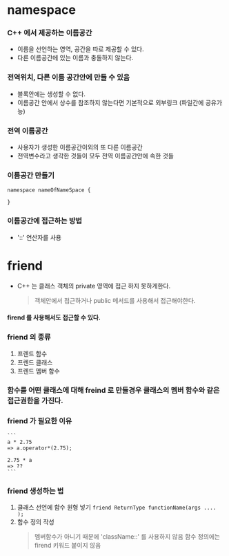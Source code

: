 # namespace

### C++ 에서 제공하는 이름공간
- 이름을 선언하는 영역, 공간을 따로 제공할 수 있다.
- 다른 이름공간에 있는 이름과 충돌하지 않는다.

### 전역위치, 다른 이름 공간안에 만들 수 있음 
- 블록안에는 생성할 수 없다.
- 이름공간 안에서 상수를 참조하지 않는다면 기본적으로 외부링크 (파일간에 공유가능)

### 전역 이름공간
- 사용자가 생성한 이름공간이외의 또 다른 이름공간
- 전역변수라고 생각한 것들이 모두 전역 이름공간안에 속한 것들

### 이름공간 만들기
```
namespace nameOfNameSpace {
    
}
```


### 이름공간에 접근하는 방법
- '::' 연산자를 사용






# friend

- C++ 는 클래스 객체의 private 영역에 접근 하지 못하게한다.
    > 객체안에서 접근하거나 public 메서드를 사용해서 접근해야한다.

#### firend 를 사용해서도 접근할 수 있다.


### friend 의 종류
  1. 프렌드 함수
  2. 프렌드 클래스
  3. 프렌드 멤버 함수


### 함수를 어떤 클래스에 대해 freind 로 만들경우 클래스의 멤버 함수와 같은 접근권한을 가진다.


### friend 가 필요한 이유
    ```
    a * 2.75
    => a.operator*(2.75);

    2.75 * a
    => ??
    ```

### friend 생성하는 법
1. 클래스 선언에 함수 원형 넣기
    ```friend ReturnType functionName(args .... );```
2. 함수 정의 작성
    > 멤버함수가 아니기 때문에 'className::' 를 사용하지 않음
    > 함수 정의에는 firend 키워드 붙이지 않음

